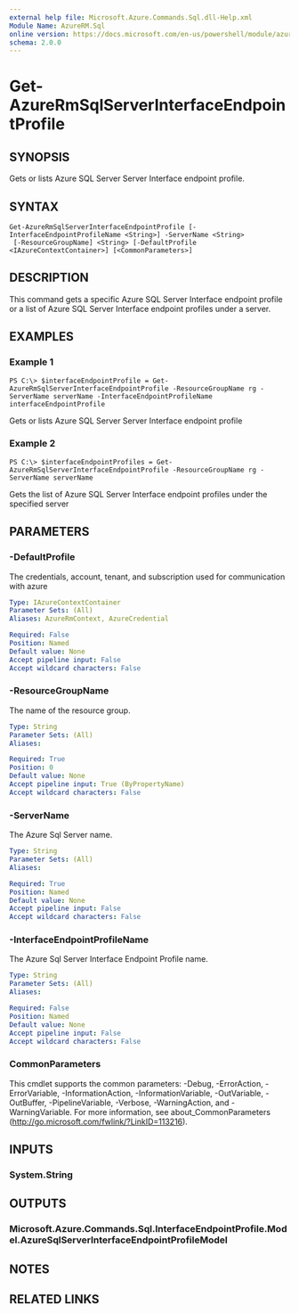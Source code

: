 ```yaml
---
external help file: Microsoft.Azure.Commands.Sql.dll-Help.xml
Module Name: AzureRM.Sql
online version: https://docs.microsoft.com/en-us/powershell/module/azurerm.sql/get-azurermsqlserverinterfaceendpointprofile
schema: 2.0.0
---
```


# Get-AzureRmSqlServerInterfaceEndpointProfile

## SYNOPSIS
Gets or lists Azure SQL Server Server Interface endpoint profile.

## SYNTAX

```
Get-AzureRmSqlServerInterfaceEndpointProfile [-InterfaceEndpointProfileName <String>] -ServerName <String>
 [-ResourceGroupName] <String> [-DefaultProfile <IAzureContextContainer>] [<CommonParameters>]
```

## DESCRIPTION
This command gets a specific Azure SQL Server Interface endpoint profile or a list of Azure SQL Server Interface endpoint profiles under a server.

## EXAMPLES

### Example 1
```
PS C:\> $interfaceEndpointProfile = Get-AzureRmSqlServerInterfaceEndpointProfile -ResourceGroupName rg -ServerName serverName -InterfaceEndpointProfileName interfaceEndpointProfile
```

Gets or lists Azure SQL Server Server Interface endpoint profile

### Example 2
```
PS C:\> $interfaceEndpointProfiles = Get-AzureRmSqlServerInterfaceEndpointProfile -ResourceGroupName rg -ServerName serverName
```

Gets the list of Azure SQL Server Interface endpoint profiles under the specified server

## PARAMETERS

### -DefaultProfile
The credentials, account, tenant, and subscription used for communication with azure

```yaml
Type: IAzureContextContainer
Parameter Sets: (All)
Aliases: AzureRmContext, AzureCredential

Required: False
Position: Named
Default value: None
Accept pipeline input: False
Accept wildcard characters: False
```

### -ResourceGroupName
The name of the resource group.

```yaml
Type: String
Parameter Sets: (All)
Aliases:

Required: True
Position: 0
Default value: None
Accept pipeline input: True (ByPropertyName)
Accept wildcard characters: False
```

### -ServerName
The Azure Sql Server name.

```yaml
Type: String
Parameter Sets: (All)
Aliases:

Required: True
Position: Named
Default value: None
Accept pipeline input: False
Accept wildcard characters: False
```

### -InterfaceEndpointProfileName
The Azure Sql Server Interface Endpoint Profile name.

```yaml
Type: String
Parameter Sets: (All)
Aliases:

Required: False
Position: Named
Default value: None
Accept pipeline input: False
Accept wildcard characters: False
```

### CommonParameters
This cmdlet supports the common parameters: -Debug, -ErrorAction, -ErrorVariable, -InformationAction, -InformationVariable, -OutVariable, -OutBuffer, -PipelineVariable, -Verbose, -WarningAction, and -WarningVariable. For more information, see about_CommonParameters (http://go.microsoft.com/fwlink/?LinkID=113216).

## INPUTS

### System.String

## OUTPUTS

### Microsoft.Azure.Commands.Sql.InterfaceEndpointProfile.Model.AzureSqlServerInterfaceEndpointProfileModel

## NOTES

## RELATED LINKS
